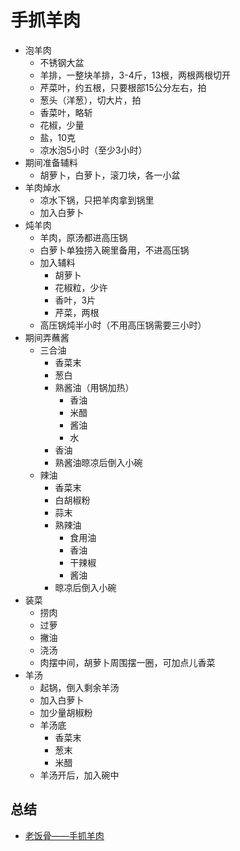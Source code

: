 # 手抓羊肉

* 泡羊肉
    * 不锈钢大盆
    * 羊排，一整块羊排，3-4斤，13根，两根两根切开
    * 芹菜叶，约五根，只要根部15公分左右，拍
    * 葱头（洋葱），切大片，拍
    * 香菜叶，略斩
    * 花椒，少量
    * 盐，10克
    * 凉水泡5小时（至少3小时）
* 期间准备辅料
    * 胡萝卜，白萝卜，滚刀块，各一小盆
* 羊肉焯水
    * 凉水下锅，只把羊肉拿到锅里
    * 加入白萝卜
* 炖羊肉
    * 羊肉，原汤都进高压锅
    * 白萝卜单独捞入碗里备用，不进高压锅
    * 加入辅料
        * 胡萝卜
        * 花椒粒，少许
        * 香叶，3片
        * 芹菜，两根
    * 高压锅炖半小时（不用高压锅需要三小时）
* 期间弄蘸酱
    * 三合油
        * 香菜末
        * 葱白
        * 熟酱油（用锅加热）
            * 香油
            * 米醋
            * 酱油
            * 水
        * 香油
        * 熟酱油晾凉后倒入小碗
    * 辣油
        * 香菜末
        * 白胡椒粉
        * 蒜末
        * 熟辣油
            * 食用油
            * 香油
            * 干辣椒
            * 酱油
        * 晾凉后倒入小碗
* 装菜
    * 捞肉
    * 过萝
    * 撇油
    * 浇汤
    * 肉摆中间，胡萝卜周围摆一圈，可加点儿香菜
* 羊汤
    * 起锅，倒入剩余羊汤
    * 加入白萝卜
    * 加少量胡椒粉
    * 羊汤底
        * 香菜末
        * 葱末
        * 米醋
    * 羊汤开后，加入碗中

## 总结
* [老饭骨——手抓羊肉](https://www.youtube.com/watch?v=SYS2OcRQBCI)